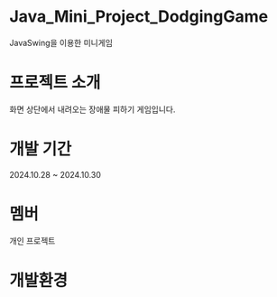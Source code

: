 # Java_Mini_Project_DodgingGame
JavaSwing을 이용한 미니게임
# 프로젝트 소개
화면 상단에서 내려오는 장애물 피하기 게임입니다.
# 개발 기간
2024.10.28 ~ 2024.10.30
# 멤버
개인 프로젝트
# 개발환경
